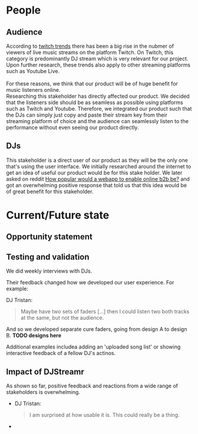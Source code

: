 # People

## Audience

According to
[twitch trends](https://twitchtracker.com/games/26936)
there has been a big rise in the nubmer of viewers of live music streams on
the platform Twitch. On Twitch, this category is predominantly DJ stream
which is very relevant for our project. Upon further research, these trends
also apply to other streaming platforms such as Youtube Live.
<br /> <br />
For these reasons, we think that our product will be of huge benefit for
music listeners online.
<br />
Researching this stakeholder has directly affected our product. We decided
that the listeners side should be as seamless as possible using platforms
such as Twitch and Youtube. Therefore, we integrated our product such that
the DJs can simply just copy and paste their stream key from their streaming
platform of choice and the audience can seamlessly listen to the performance without even seeing our product directly.

## DJs

This stakeholder is a direct user of our product as they will be the only one
that's using the user interface. We initially researched around the internet
to get an idea of useful our product would be for this stake holder. We later
asked on reddit [How popular would a webapp to enable online b2b
be?](https://www.reddit.com/r/DJs/comments/gmlpf1/how_popular_would_a_webapp_to_enable_online_b2b_be/)
and got an overwhelming positive response that told us that this idea would
be of great benefit for this stakeholder.

# Current/Future state

## Opportunity statement

## Testing and validation

We did weekly interviews with DJs.

Their feedback changed how we developed our user experience. For example:

DJ Tristan:
> Maybe have two sets of faders [...] then I could listen two both tracks at the same, but not the audience.

And so we developed separate cure faders, going from design A to design B. **TODO designs here**

Additional examples includea adding an 'uploaded song list' or showing interactive feedback of a fellow DJ's actinos.

## Impact of DJStreamr
As shown so far, positive feedback and reactions from a wide range of stakeholders is overwhelming.

- DJ Tristan:
  > I am surprised at how usable it is. This could really be a thing.

- 